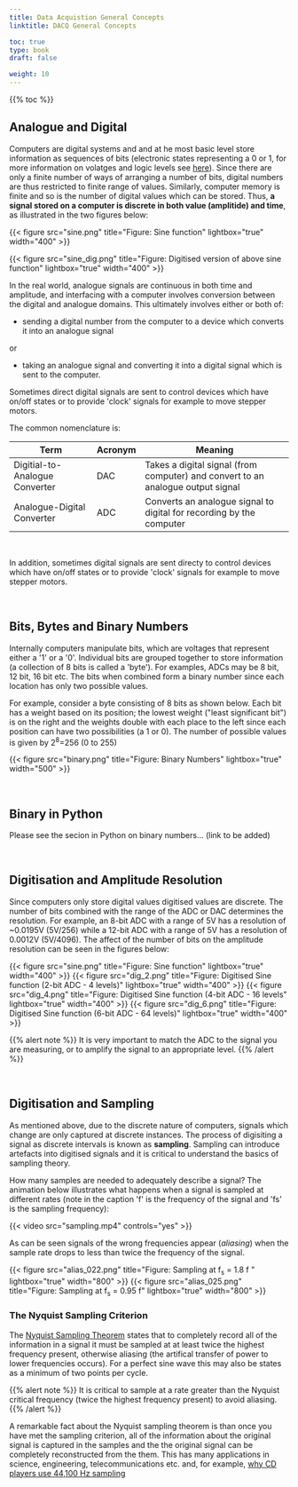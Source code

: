 ```yaml
---
title: Data Acquistion General Concepts
linktitle: DACQ General Concepts

toc: true
type: book
draft: false

weight: 10
---
```


{{% toc %}}

## Analogue and Digital

Computers are digital systems and and at he most basic level store
information as sequences of bits (electronic states representing a 0 or 1,
for more information on volatges and logic levels see
[here](https://www.allaboutcircuits.com/textbook/digital/chpt-3/logic-signal-voltage-levels/)).
Since there are only a finite number of ways of arranging a number of bits,
digital numbers are thus restricted to finite range of values.
Similarly, computer memory is finite and so is the number of digital
values which can be stored. Thus, **a signal stored on a computer is
discrete in both value (amplitide) and time**, as illustrated in the
two figures below:

{{< figure src="sine.png" title="Figure: Sine function" lightbox="true" width="400" >}}

{{< figure src="sine_dig.png" title="Figure: Digitised version of above sine function" lightbox="true" width="400" >}}



In the real world, analogue signals are continuous in both time and
amplitude, and interfacing with a computer involves conversion between
the digital and analogue domains. This ultimately involves either or
both of:

  * sending a digital number from the computer to a device
which converts it into an analogue signal

or

* taking an analogue signal and converting it into a digital signal which is sent to the computer.


Sometimes direct digital signals are sent to control
devices which have on/off states or to provide 'clock' signals for example to
move stepper motors.

The common nomenclature is:

| Term | Acronym | Meaning |
|------|---------|---------|
| Digitial-to-Analogue Converter | DAC | Takes a digital signal (from computer) and convert to an analogue output signal|
| Analogue-Digital Converter | ADC | Converts an analogue signal to digital for recording by the computer  |


<br/>

In addition, sometimes digital signals are sent directy to control
devices which have on/off states or to provide 'clock' signals for example to
move stepper motors.

<br/>

## Bits, Bytes and Binary Numbers

Internally computers manipulate bits, which are voltages that
represent either a '1' or a '0'. Individual bits are grouped together
to store information (a collection of 8 bits is called a 'byte'). For
examples, ADCs may be 8 bit, 12 bit, 16 bit etc. The bits when
combined form a binary number since each location has only two
possible values.

For example, consider a byte consisting of 8 bits as shown below. Each
bit has a weight based on its position; the lowest weight ("least
significant bit") is on the right and the weights double with each
place to the left since each position can have two possibilities (a 1
or 0). The number of possible values is given by 2<sup>8</sup>=256 (0 to 255)

{{< figure src="binary.png" title="Figure: Binary Numbers" lightbox="true" width="500" >}}

<br/>

## Binary in Python

Please see the secion in Python on binary numbers... (link to be added)


<br/>

## Digitisation and Amplitude Resolution

Since computers only store digital values digitised
values are discrete. The number of bits combined with the range of the
ADC or DAC determines the resolution. For example, an 8-bit ADC with a
range of 5V has a resolution of ~0.0195V (5V/256) while a 12-bit ADC
with a range of 5V has a resolution of 0.0012V (5V/4096).
The affect of the number of
bits on the amplitude resolution can be seen in the figures below:

{{< figure src="sine.png" title="Figure: Sine function" lightbox="true" width="400" >}}
{{< figure src="dig_2.png" title="Figure: Digitised Sine function (2-bit ADC - 4 levels)" lightbox="true" width="400" >}}
{{< figure src="dig_4.png" title="Figure: Digitised Sine function (4-bit ADC - 16 levels" lightbox="true" width="400" >}}
{{< figure src="dig_6.png" title="Figure: Digitised Sine function (6-bit ADC - 64 levels)" lightbox="true" width="400" >}}

{{% alert note %}}
It is very important to match the ADC to the signal you are measuring, or to
amplify the signal to an appropriate level.
{{% /alert %}}


<br/>

## Digitisation and Sampling
As mentioned above, due to the discrete nature of computers, signals which change are only captured
at discrete instances. The process of digisiting a signal as discrete intervals is known as **sampling**.
Sampling can introduce artefacts into digitised signals and it is critical to understand the basics of
sampling theory.

How many samples are needed to adequately describe a signal? The animation below illustrates what happens
when a signal is sampled at different rates (note in the caption 'f' is the frequency of the signal and 'fs' is the
sampling frequency):

{{< video src="sampling.mp4" controls="yes" >}}

As can be seen signals of the wrong frequencies appear (*aliasing*) when the sample rate drops to less than twice
the frequency of the signal.

{{< figure src="alias_022.png" title="Figure: Sampling at f<sub>s</sub> = 1.8 f " lightbox="true" width="800" >}}
{{< figure src="alias_025.png" title="Figure: Sampling at f<sub>s</sub> = 0.95 f" lightbox="true" width="800" >}}

### The Nyquist Sampling Criterion
The [Nyquist Sampling Theorem](https://en.wikipedia.org/wiki/Nyquist–Shannon_sampling_theorem) states that to
completely record all of the information in a signal it must be sampled at at least twice the highest frequency
present, otherwise aliasing (the artifical transfer of power to lower frequencies occurs). For a perfect
sine wave this may also be states as a minimum of two points per cycle.

{{% alert note %}}
It is critical to sample at a rate greater than the Nyquist critical frequency (twice the highest frequency present) to avoid aliasing.
{{% /alert %}}

A remarkable fact about the Nyquist sampling theorem is than once you have met the sampling
criterion, all of the information about the original signal is captured in the samples and the
the original signal can be completely reconstructed from the them. This has
many applications in science, engineering, telecommunications etc. and, for example,
[why CD players use 44,100 Hz sampling](https://en.wikipedia.org/wiki/44,100_Hz)
